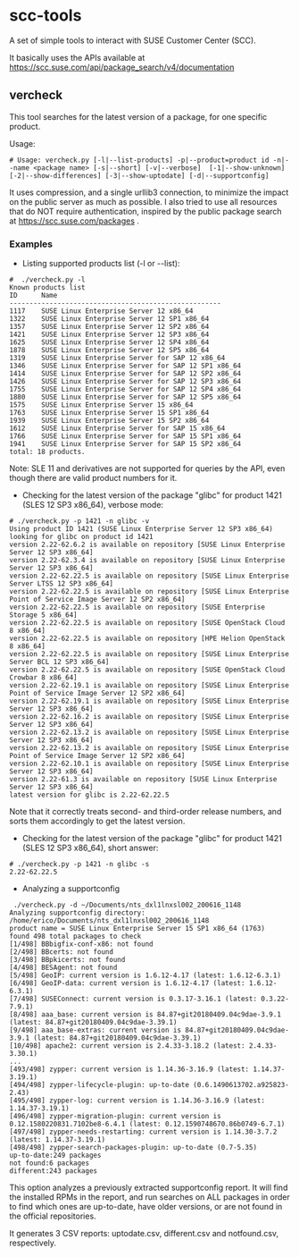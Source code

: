 # scc-tools

A set of simple tools to interact with SUSE Customer Center (SCC).

It basically uses the APIs available at https://scc.suse.com/api/package_search/v4/documentation


## vercheck

This tool searches for the latest version of a package, for one specific product.

Usage: 
```
# Usage: vercheck.py [-l|--list-products] -p|--product=product id -n|--name <package name> [-s|--short] [-v|--verbose]  [-1|--show-unknown] [-2|--show-differences] [-3|--show-uptodate] [-d|--supportconfig]
```

It uses compression, and a single urllib3 connection, to minimize the impact on the public server as much as possible.
I also tried to use all resources that do NOT require authentication, inspired by the public package search at https://scc.suse.com/packages .


### Examples

* Listing supported products list (-l or --list):

```
#  ./vercheck.py -l
Known products list
ID      Name
-----------------------------------------------------
1117    SUSE Linux Enterprise Server 12 x86_64
1322    SUSE Linux Enterprise Server 12 SP1 x86_64
1357    SUSE Linux Enterprise Server 12 SP2 x86_64
1421    SUSE Linux Enterprise Server 12 SP3 x86_64
1625    SUSE Linux Enterprise Server 12 SP4 x86_64
1878    SUSE Linux Enterprise Server 12 SP5 x86_64
1319    SUSE Linux Enterprise Server for SAP 12 x86_64
1346    SUSE Linux Enterprise Server for SAP 12 SP1 x86_64
1414    SUSE Linux Enterprise Server for SAP 12 SP2 x86_64
1426    SUSE Linux Enterprise Server for SAP 12 SP3 x86_64
1755    SUSE Linux Enterprise Server for SAP 12 SP4 x86_64
1880    SUSE Linux Enterprise Server for SAP 12 SP5 x86_64
1575    SUSE Linux Enterprise Server 15 x86_64
1763    SUSE Linux Enterprise Server 15 SP1 x86_64
1939    SUSE Linux Enterprise Server 15 SP2 x86_64
1612    SUSE Linux Enterprise Server for SAP 15 x86_64
1766    SUSE Linux Enterprise Server for SAP 15 SP1 x86_64
1941    SUSE Linux Enterprise Server for SAP 15 SP2 x86_64
total: 18 products.
``` 

Note: SLE 11 and derivatives are not supported for queries by the API, even though there are valid product numbers for it.

*  Checking for the latest version of the package "glibc" for product 1421 (SLES 12 SP3 x86_64), verbose mode:

```
# ./vercheck.py -p 1421 -n glibc -v
Using product ID 1421 (SUSE Linux Enterprise Server 12 SP3 x86_64)
looking for glibc on product id 1421
version 2.22-62.6.2 is available on repository [SUSE Linux Enterprise Server 12 SP3 x86_64]
version 2.22-62.3.4 is available on repository [SUSE Linux Enterprise Server 12 SP3 x86_64]
version 2.22-62.22.5 is available on repository [SUSE Linux Enterprise Server LTSS 12 SP3 x86_64]
version 2.22-62.22.5 is available on repository [SUSE Linux Enterprise Point of Service Image Server 12 SP2 x86_64]
version 2.22-62.22.5 is available on repository [SUSE Enterprise Storage 5 x86_64]
version 2.22-62.22.5 is available on repository [SUSE OpenStack Cloud 8 x86_64]
version 2.22-62.22.5 is available on repository [HPE Helion OpenStack 8 x86_64]
version 2.22-62.22.5 is available on repository [SUSE Linux Enterprise Server BCL 12 SP3 x86_64]
version 2.22-62.22.5 is available on repository [SUSE OpenStack Cloud Crowbar 8 x86_64]
version 2.22-62.19.1 is available on repository [SUSE Linux Enterprise Point of Service Image Server 12 SP2 x86_64]
version 2.22-62.19.1 is available on repository [SUSE Linux Enterprise Server 12 SP3 x86_64]
version 2.22-62.16.2 is available on repository [SUSE Linux Enterprise Server 12 SP3 x86_64]
version 2.22-62.13.2 is available on repository [SUSE Linux Enterprise Server 12 SP3 x86_64]
version 2.22-62.13.2 is available on repository [SUSE Linux Enterprise Point of Service Image Server 12 SP2 x86_64]
version 2.22-62.10.1 is available on repository [SUSE Linux Enterprise Server 12 SP3 x86_64]
version 2.22-61.3 is available on repository [SUSE Linux Enterprise Server 12 SP3 x86_64]
latest version for glibc is 2.22-62.22.5
```

Note that it correctly treats second- and third-order release numbers, and sorts them accordingly to get the latest version.


* Checking for the latest version of the package "glibc" for product 1421 (SLES 12 SP3 x86_64), short answer:
```
# ./vercheck.py -p 1421 -n glibc -s
2.22-62.22.5

```

* Analyzing a supportconfig
```
 ./vercheck.py -d ~/Documents/nts_dxl1lnxsl002_200616_1148 
Analyzing supportconfig directory: /home/erico/Documents/nts_dxl1lnxsl002_200616_1148
product name = SUSE Linux Enterprise Server 15 SP1 x86_64 (1763)
found 498 total packages to check
[1/498] BBbigfix-conf-x86: not found
[2/498] BBcerts: not found
[3/498] BBpkicerts: not found
[4/498] BESAgent: not found
[5/498] GeoIP: current version is 1.6.12-4.17 (latest: 1.6.12-6.3.1)
[6/498] GeoIP-data: current version is 1.6.12-4.17 (latest: 1.6.12-6.3.1)
[7/498] SUSEConnect: current version is 0.3.17-3.16.1 (latest: 0.3.22-7.9.1)
[8/498] aaa_base: current version is 84.87+git20180409.04c9dae-3.9.1 (latest: 84.87+git20180409.04c9dae-3.39.1)
[9/498] aaa_base-extras: current version is 84.87+git20180409.04c9dae-3.9.1 (latest: 84.87+git20180409.04c9dae-3.39.1)
[10/498] apache2: current version is 2.4.33-3.18.2 (latest: 2.4.33-3.30.1)
...
[493/498] zypper: current version is 1.14.36-3.16.9 (latest: 1.14.37-3.19.1)
[494/498] zypper-lifecycle-plugin: up-to-date (0.6.1490613702.a925823-2.43)
[495/498] zypper-log: current version is 1.14.36-3.16.9 (latest: 1.14.37-3.19.1)
[496/498] zypper-migration-plugin: current version is 0.12.1580220831.7102be8-6.4.1 (latest: 0.12.1590748670.86b0749-6.7.1)
[497/498] zypper-needs-restarting: current version is 1.14.30-3.7.2 (latest: 1.14.37-3.19.1)
[498/498] zypper-search-packages-plugin: up-to-date (0.7-5.35)
up-to-date:249 packages
not found:6 packages
different:243 packages
```

This option analyzes a previously extracted supportconfig report. It will find the installed RPMs in the report, and run
searches on ALL packages in order to find which ones are up-to-date, have older versions, or are not found in the official
repositories.

It generates 3 CSV reports: uptodate.csv, different.csv and notfound.csv, respectively.

